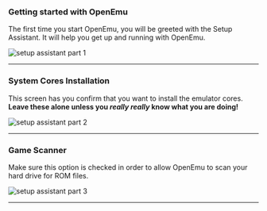 ### Getting started with OpenEmu
The first time you start OpenEmu, you will be greeted with the Setup Assistant.  It will help you get up and running with OpenEmu.

![setup assistant part 1](http://i.imgur.com/6Z8GKBi.png)

-----

### System Cores Installation

This screen has you confirm that you want to install the emulator cores.  **Leave these alone unless you _really really_ know what you are doing!**

![setup assistant part 2](http://i.imgur.com/cw0pwA9.png)

-----

### Game Scanner

Make sure this option is checked in order to allow OpenEmu to scan your hard drive for ROM files.

![setup assistant part 3](http://i.imgur.com/GJy4T5l.png)

-----